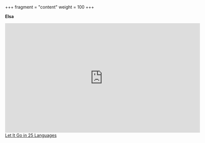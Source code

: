 +++
fragment = "content"
weight = 100
+++

**Elsa**

<iframe width="640" height="360" src="https://secure.disney.com/embed/4f06e85c30ce6b18db34b461?domain=video.disney.com" allowfullscreen frameborder="0"></iframe><br/><a href="https://video.disney.com/watch/let-it-go-in-25-languages-4f06e85c30ce6b18db34b461">Let It Go in 25 Languages</a>